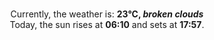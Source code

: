 <p  align="center"><br/>Currently, the weather is: <b> 23°C, <i>broken clouds</i></b></br>Today, the sun rises at <b>06:10</b> and sets at <b>17:57</b>.</p>